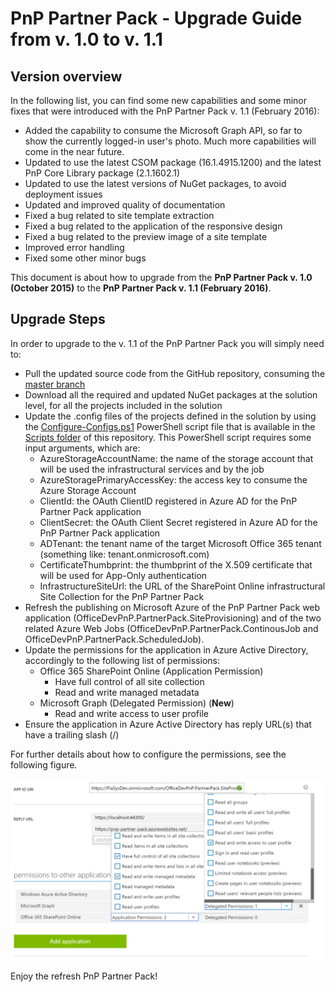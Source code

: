 # PnP Partner Pack - Upgrade Guide from v. 1.0 to v. 1.1 

## Version overview
In the following list, you can find some new capabilities and some minor fixes that
were introduced with the PnP Partner Pack v. 1.1 (February 2016):
* Added the capability to consume the Microsoft Graph API, so far to show the currently
logged-in user's photo. Much more capabilities will come in the near future.
* Updated to use the latest CSOM package (16.1.4915.1200) and the latest PnP Core Library
 package (2.1.1602.1)
* Updated to use the latest versions of NuGet packages, to avoid deployment issues
* Updated and improved quality of documentation
* Fixed a bug related to site template extraction
* Fixed a bug related to the application of the responsive design
* Fixed a bug related to the preview image of a site template
* Improved error handling
* Fixed some other minor bugs

This document is about how to upgrade from the **PnP Partner Pack v. 1.0 (October 2015)**
to the **PnP Partner Pack v. 1.1 (February 2016)**.

## Upgrade Steps
In order to upgrade to the v. 1.1 of the PnP Partner Pack you will simply need to:
* Pull the updated source code from the GitHub repository, consuming the <a href="https://github.com/OfficeDev/PnP-Partner-Pack">master branch</a>
* Download all the required and updated NuGet packages at the solution level, for all the projects included in the solution
* Update the .config files of the projects defined in the solution by using the
<a href="../scripts/Configure-Configs.ps1">Configure-Configs.ps1</a> PowerShell script file
that is available in the 
<a href="../scripts/">Scripts folder</a> of this repository. This PowerShell script requires some input arguments, which are:
    * AzureStorageAccountName: the name of the storage account that will be used the infrastructural services and by the job
    * AzureStoragePrimaryAccessKey: the access key to consume the Azure Storage Account
    * ClientId: the OAuth ClientID registered in Azure AD for the PnP Partner Pack application 
    * ClientSecret: the OAuth Client Secret registered in Azure AD for the PnP Partner Pack application 
    * ADTenant: the tenant name of the target Microsoft Office 365 tenant (something like: tenant.onmicrosoft.com)
    * CertificateThumbprint: the thumbprint of the X.509 certificate that will be used for App-Only authentication
    * InfrastructureSiteUrl: the URL of the SharePoint Online infrastructural Site Collection for the PnP Partner Pack 
* Refresh the publishing on Microsoft Azure of the PnP Partner Pack web application (OfficeDevPnP.PartnerPack.SiteProvisioning) and of the two related Azure Web Jobs (OfficeDevPnP.PartnerPack.ContinousJob and OfficeDevPnP.PartnerPack.ScheduledJob).
* Update the permissions for the application in Azure Active Directory, accordingly to the following list of permissions:
    * Office 365 SharePoint Online (Application Permission)
        * Have full control of all site collection
        * Read and write managed metadata
    * Microsoft Graph (Delegated Permission) (**New**)
        * Read and write access to user profile
* Ensure the application in Azure Active Directory has reply URL(s) that have a trailing slash (/)

For further details about how to configure the permissions, see the following figure.

![Azure AD - Application Configuration - Client Secret](./Figures/Fig-08-Azure-AD-App-Config-03.png)

Enjoy the refresh PnP Partner Pack!